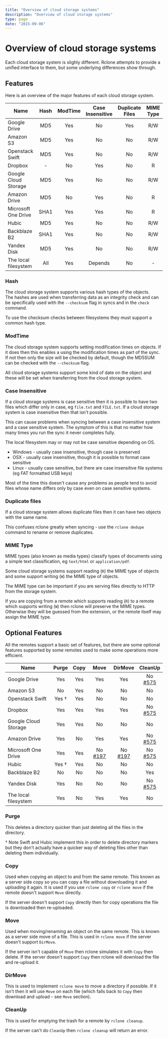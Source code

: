 ```yaml
---
title: "Overview of cloud storage systems"
description: "Overview of cloud storage systems"
type: page
date: "2015-09-06"
---
```


# Overview of cloud storage systems #

Each cloud storage system is slighly different.  Rclone attempts to
provide a unified interface to them, but some underlying differences
show through.

## Features ##

Here is an overview of the major features of each cloud storage system.

| Name                   | Hash    | ModTime | Case Insensitive | Duplicate Files | MIME Type |
| ---------------------- |:-------:|:-------:|:----------------:|:---------------:|:---------:|
| Google Drive           | MD5     | Yes     | No               | Yes             | R/W       |
| Amazon S3              | MD5     | Yes     | No               | No              | R/W       |
| Openstack Swift        | MD5     | Yes     | No               | No              | R/W       |
| Dropbox                | -       | No      | Yes              | No              | R         |
| Google Cloud Storage   | MD5     | Yes     | No               | No              | R/W       |
| Amazon Drive           | MD5     | No      | Yes              | No              | R         |
| Microsoft One Drive    | SHA1    | Yes     | Yes              | No              | R         |
| Hubic                  | MD5     | Yes     | No               | No              | R/W       |
| Backblaze B2           | SHA1    | Yes     | No               | No              | R/W       |
| Yandex Disk            | MD5     | Yes     | No               | No              | R/W       |
| The local filesystem   | All     | Yes     | Depends          | No              | -         |

### Hash ###

The cloud storage system supports various hash types of the objects.  
The hashes are used when transferring data as an integrity check and
can be specifically used with the `--checksum` flag in syncs and in
the `check` command.

To use the checksum checks between filesystems they must support a 
common hash type.

### ModTime ###

The cloud storage system supports setting modification times on
objects.  If it does then this enables a using the modification times
as part of the sync.  If not then only the size will be checked by
default, though the MD5SUM can be checked with the `--checksum` flag.

All cloud storage systems support some kind of date on the object and
these will be set when transferring from the cloud storage system.

### Case Insensitive ###

If a cloud storage systems is case sensitive then it is possible to
have two files which differ only in case, eg `file.txt` and
`FILE.txt`.  If a cloud storage system is case insensitive then that
isn't possible.

This can cause problems when syncing between a case insensitive
system and a case sensitive system.  The symptom of this is that no
matter how many times you run the sync it never completes fully.

The local filesystem may or may not be case sensitive depending on OS.

  * Windows - usually case insensitive, though case is preserved
  * OSX - usually case insensitive, though it is possible to format case sensitive
  * Linux - usually case sensitive, but there are case insensitive file systems (eg FAT formatted USB keys)

Most of the time this doesn't cause any problems as people tend to
avoid files whose name differs only by case even on case sensitive
systems.

### Duplicate files ###

If a cloud storage system allows duplicate files then it can have two
objects with the same name.

This confuses rclone greatly when syncing - use the `rclone dedupe`
command to rename or remove duplicates.

### MIME Type ###

MIME types (also known as media types) classify types of documents
using a simple text classification, eg `text/html` or
`application/pdf`.

Some cloud storage systems support reading (`R`) the MIME type of
objects and some support writing (`W`) the MIME type of objects.

The MIME type can be important if you are serving files directly to
HTTP from the storage system.

If you are copying from a remote which supports reading (`R`) to a
remote which supports writing (`W`) then rclone will preserve the MIME
types.  Otherwise they will be guessed from the extension, or the
remote itself may assign the MIME type.

## Optional Features ##

All the remotes support a basic set of features, but there are some
optional features supported by some remotes used to make some
operations more efficient.

| Name                   | Purge | Copy | Move | DirMove | CleanUp |
| ---------------------- |:-----:|:----:|:----:|:-------:|:-------:|
| Google Drive           | Yes   | Yes  | Yes  | Yes     | No  [#575](https://issues/575) | 
| Amazon S3              | No    | Yes  | No   | No      | No      |
| Openstack Swift        | Yes † | Yes  | No   | No      | No      |
| Dropbox                | Yes   | Yes  | Yes  | Yes     | No  [#575](https://issues/575) |
| Google Cloud Storage   | Yes   | Yes  | No   | No      | No      |
| Amazon Drive           | Yes   | No   | Yes  | Yes     | No [#575](https://issues/575) |
| Microsoft One Drive    | Yes   | Yes  | No [#197](https://issues/197) | No [#197](https://issues/197)    | No [#575](https://issues/575) |
| Hubic                  | Yes † | Yes  | No   | No      | No      |
| Backblaze B2           | No    | No   | No   | No      | Yes     |
| Yandex Disk            | Yes   | No   | No   | No      | No  [#575](https://issues/575) |
| The local filesystem   | Yes   | No   | Yes  | Yes     | No      |


### Purge ###

This deletes a directory quicker than just deleting all the files in
the directory.

† Note Swift and Hubic implement this in order to delete directory
markers but they don't actually have a quicker way of deleting files
other than deleting them individually.

### Copy ###

Used when copying an object to and from the same remote.  This known
as a server side copy so you can copy a file without downloading it
and uploading it again.  It is used if you use `rclone copy` or
`rclone move` if the remote doesn't support `Move` directly.

If the server doesn't support `Copy` directly then for copy operations
the file is downloaded then re-uploaded.

### Move ###

Used when moving/renaming an object on the same remote.  This is known
as a server side move of a file.  This is used in `rclone move` if the
server doesn't support `DirMove`.

If the server isn't capable of `Move` then rclone simulates it with
`Copy` then delete.  If the server doesn't support `Copy` then rclone
will download the file and re-upload it.

### DirMove ###

This is used to implement `rclone move` to move a directory if
possible.  If it isn't then it will use `Move` on each file (which
falls back to `Copy` then download and upload - see `Move` section).

### CleanUp ###

This is used for emptying the trash for a remote by `rclone cleanup`.

If the server can't do `CleanUp` then `rclone cleanup` will return an
error.
